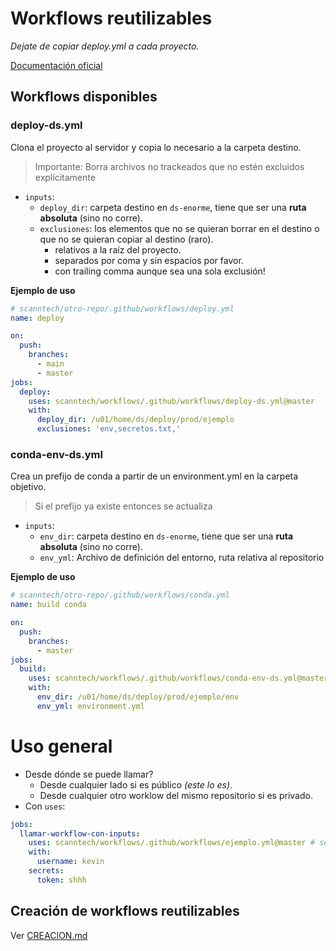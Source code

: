 # Workflows reutilizables

*Dejate de copiar deploy.yml a cada proyecto.*

[Documentación oficial](https://docs.github.com/en/actions/using-workflows/reusing-workflows)


## Workflows disponibles

### deploy-ds.yml

Clona el proyecto al servidor y copia lo necesario a la carpeta destino.

> Importante: Borra archivos no trackeados que no estén excluidos explícitamente

- `inputs`:
  - `deploy_dir`: carpeta destino en `ds-enorme`, tiene que ser una **ruta absoluta** (sino no corre).
  - `exclusiones`: los elementos que no se quieran borrar en el destino o que no se quieran copiar al destino (raro).
    - relativos a la raíz del proyecto.
    - separados por coma y sin espacios por favor.
    - con trailing comma aunque sea una sola exclusión!

**Ejemplo de uso**
```yaml
# scanntech/otro-repo/.github/workflows/deploy.yml
name: deploy

on:
  push:
    branches:
      - main
      - master
jobs:
  deploy:
    uses: scanntech/workflows/.github/workflows/deploy-ds.yml@master
    with:
      deploy_dir: /u01/home/ds/deploy/prod/ejemplo 
      exclusiones: 'env,secretos.txt,'
```

### conda-env-ds.yml

Crea un prefijo de conda a partir de un environment.yml en la carpeta objetivo.

> Si el prefijo ya existe entonces se actualiza

- `inputs`:
  - `env_dir`: carpeta destino en `ds-enorme`, tiene que ser una **ruta absoluta** (sino no corre).
  - `env_yml`: Archivo de definición del entorno, ruta relativa al repositorio

**Ejemplo de uso**
```yaml
# scanntech/otro-repo/.github/workflows/conda.yml
name: build conda

on:
  push:
    branches:
      - master
jobs:
  build:
    uses: scanntech/workflows/.github/workflows/conda-env-ds.yml@master
    with:
      env_dir: /u01/home/ds/deploy/prod/ejemplo/env 
      env_yml: environment.yml
```

# Uso general

- Desde dónde se puede llamar?
    - Desde cualquier lado si es público *(este lo es)*.
    - Desde cualquier otro worklow del mismo repositorio si es privado.
- Con `uses`:
```yaml
jobs:
  llamar-workflow-con-inputs:
    uses: scanntech/workflows/.github/workflows/ejemplo.yml@master # se puede usar otra @rama o @tag
    with:
      username: kevin
    secrets:
      token: shhh
```

## Creación de workflows reutilizables

Ver [CREACION.md](CREACION.md)
